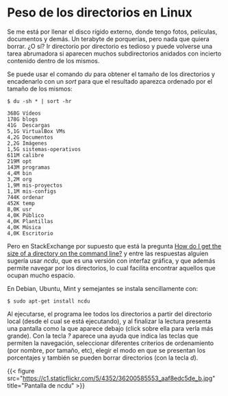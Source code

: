 # Peso de los directorios en Linux


Se me está por llenar el disco rígido externo, donde tengo fotos, películas,
documentos y demás. Un terabyte de porquerías, pero nada que quiera borrar. ¿O
sí? Ir directorio por directorio es tedioso y puede volverse una tarea
abrumadora si aparecen muchos subdirectorios anidados con incierto contenido
dentro de los mismos.

Se puede usar el comando *du* para obtener el tamaño de los directorios
y encadenarlo con un *sort* para que el resultado aparezca ordenado por
el tamaño de los mismos:

``` terminal
$ du -sh * | sort -hr

368G Vídeos
178G blogs
41G  Descargas
5,1G VirtualBox VMs
4,2G Documentos
2,2G Imágenes
1,5G sistemas-operativos
611M calibre
219M opt
143M programas
4,4M bin
3,2M org
1,9M mis-proyectos
1,1M mis-configs
744K ordenar
452K temp
8,0K usr
4,0K Público
4,0K Plantillas
4,0K Música
4,0K Escritorio
```

Pero en StackExchange por supuesto que está la pregunta [How do I get
the size of a directory on the command
line?](https://unix.stackexchange.com/questions/185764/how-do-i-get-the-size-of-a-directory-on-the-command-line)
y entre las respuestas alguien sugería usar *ncdu*, que es una versión
con interfaz gráfica, y que además permite navegar por los directorios,
lo cual facilita encontrar aquellos que ocupan mucho espacio.

En Debian, Ubuntu, Mint y semejantes se instala sencillamente con:

``` terminal
$ sudo apt-get install ncdu
```

Al ejecutarse, el programa lee todos los directorios a partir del
directorio local (desde el cual se está ejecutando), y al finalizar la
lectura presenta una pantalla como la que aparece debajo (click sobre
ella para verla más grande). Con la tecla *?* aparece una ayuda que
indica las teclas que permiten la navegación, seleccionar diferentes
criterios de ordenamiento (por nombre, por tamaño, etc), elegir el modo
en que se presentan los porcentajes y también se pueden borrar
directorios (con la tecla *d*).

{{< figure src="https://c1.staticflickr.com/5/4352/36200585553_aaf8edc5de_b.jpg" title="Pantalla de ncdu" >}}


